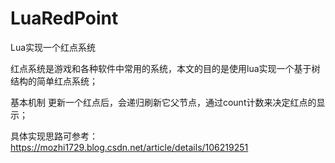 # LuaRedPoint
Lua实现一个红点系统

红点系统是游戏和各种软件中常用的系统，本文的目的是使用lua实现一个基于树结构的简单红点系统；

基本机制
更新一个红点后，会递归刷新它父节点，通过count计数来决定红点的显示；

具体实现思路可参考：https://mozhi1729.blog.csdn.net/article/details/106219251
